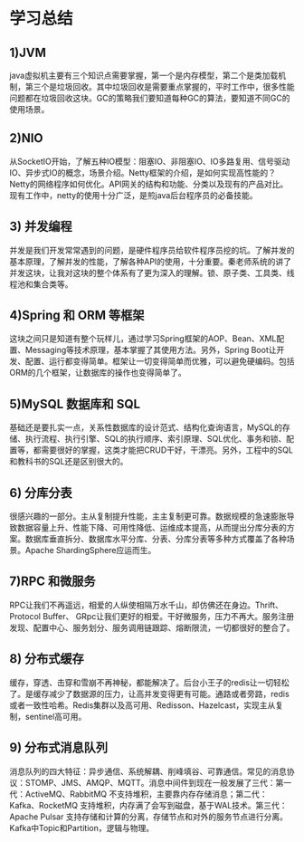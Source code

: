 # 学习总结

## 1)JVM

java虚拟机主要有三个知识点需要掌握，第一个是内存模型，第二个是类加载机制，第三个是垃圾回收。其中垃圾回收是需要重点掌握的，平时工作中，很多性能问题都在垃圾回收这块。GC的策略我们要知道每种GC的算法，要知道不同GC的使用场景。

## 2)NIO

从SocketIO开始，了解五种IO模型：阻塞IO、非阻塞IO、IO多路复用、信号驱动IO、异步式IO的概念，场景介绍。Netty框架的介绍，是如何实现高性能的？Netty的网络程序如何优化。API网关的结构和功能、分类以及现有的产品对比。现有工作中，netty的使用十分广泛，是煎java后台程序员的必备技能。

## 3) 并发编程

并发是我们开发常常遇到的问题，是硬件程序员给软件程序员挖的坑。了解并发的基本原理，了解并发的性能，了解各种API的使用，十分重要。秦老师系统的讲了并发这块，让我对这块的整个体系有了更为深入的理解。锁、原子类、工具类、线程池和集合类等。

## 4)Spring 和 ORM 等框架

这块之间只是知道有整个玩样儿，通过学习Spring框架的AOP、Bean、XML配置、Messaging等技术原理，基本掌握了其使用方法。另外，Spring Boot让开发、配置、运行都变得简单。框架让一切变得简单而优雅，可以避免硬编码。包括ORM的几个框架，让数据库的操作也变得简单了。

## 5)MySQL 数据库和 SQL

基础还是要扎实一点，关系性数据库的设计范式、结构化查询语言，MySQL的存储、执行流程、执行引擎、SQL的执行顺序、索引原理、SQL优化、事务和锁、配置等，都需要很好的掌握，这类才能把CRUD干好，干漂亮。另外，工程中的SQL和教科书的SQL还是区别很大的。

## 6) 分库分表

很感兴趣的一部分。主从复制提升性能，主主复制更可靠。数据规模的急速膨胀导致数据容量上升、性能下降、可用性降低、运维成本提高，从而提出分库分表的方案。数据库垂直拆分、数据库水平分库、分表、分库分表等多种方式覆盖了各种场景。Apache ShardingSphere应运而生。

## 7)RPC 和微服务

RPC让我们不再遥远，相爱的人纵使相隔万水千山，却仿佛还在身边。Thrift、Protocol Buffer、 GRpc让我们更好的相爱。干好微服务，压力不再大。服务注册发现、配置中心、服务划分、服务调用链跟踪、熔断限流，一切都很好的整合了。

## 8) 分布式缓存

缓存，穿透、击穿和雪崩不再神秘，都能解决了。后台小王子的redis让一切轻松了。是缓存减少了数据源的压力，让高并发变得更有可能。通路或者旁路，redis或者一致性哈希。Redis集群以及高可用、Redisson、Hazelcast，实现主从复制，sentinel高可用。

## 9) 分布式消息队列

消息队列的四大特征：异步通信、系统解耦、削峰填谷、可靠通信。常见的消息协议：STOMP、JMS、AMQP、MQTT。消息中间件到现在一般发展了三代：第一代：ActiveMQ、RabbitMQ 不支持堆积，主要靠内存存储消息；第二代：Kafka、RocketMQ 支持堆积，内存满了会写到磁盘，基于WAL技术。第三代：Apache Pulsar 支持存储和计算的分离，存储节点和对外的服务节点进行分离。Kafka中Topic和Partition，逻辑与物理。